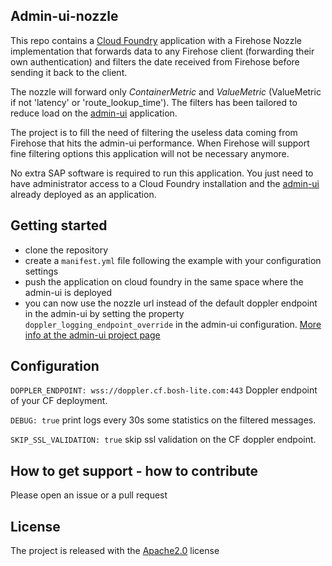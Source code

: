 ## Admin-ui-nozzle

This repo contains a [Cloud Foundry](https://www.cloudfoundry.org/platform/) application with a Firehose Nozzle implementation that forwards data to any Firehose client (forwarding their own authentication) and filters
the date received from Firehose before sending it back to the client.

The nozzle will forward only *ContainerMetric* and *ValueMetric* (ValueMetric if not 'latency' or 'route_lookup_time').
The filters has been tailored to reduce load on the [admin-ui](https://github.com/cloudfoundry-incubator/admin-ui) application.

The project is to fill the need of filtering the useless data coming from Firehose that hits the admin-ui performance. When Firehose will support fine filtering options this application will not be necessary anymore.

No extra SAP software is required to run this application. You just need to have administrator access to a Cloud Foundry installation and the [admin-ui](https://github.com/cloudfoundry-incubator/admin-ui) already deployed as an application. 

## Getting started
- clone the repository
- create a `manifest.yml` file following the example with your configuration settings
- push the application on cloud foundry in the same space where the admin-ui is deployed
- you can now use the nozzle url instead of the default doppler endpoint in the admin-ui by setting the property `doppler_logging_endpoint_override` in the admin-ui configuration. [More info at the admin-ui project page](https://github.com/cloudfoundry-incubator/admin-ui/blob/master/README.md#administration-ui-configuration)


## Configuration

`DOPPLER_ENDPOINT: wss://doppler.cf.bosh-lite.com:443` Doppler endpoint of your CF deployment.

`DEBUG: true` print logs every 30s some statistics on the filtered messages.

`SKIP_SSL_VALIDATION: true` skip ssl validation on the CF doppler endpoint.

## How to get support - how to contribute

Please open an issue or a pull request

## License
The project is released with the [Apache2.0](https://www.apache.org/licenses/LICENSE-2.0) license
